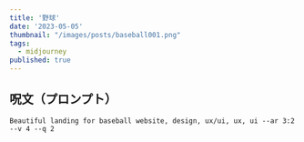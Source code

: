 ```yaml
---
title: '野球'
date: '2023-05-05'
thumbnail: "/images/posts/baseball001.png"
tags:
  - midjourney
published: true
---
```


## 呪文（プロンプト）
```
Beautiful landing for baseball website, design, ux/ui, ux, ui --ar 3:2 --v 4 --q 2
```